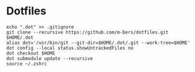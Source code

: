 # Dotfiles

    echo ".dot" >> .gitignore
    git clone --recursive https://github.com/m-bers/dotfiles.git $HOME/.dot
    alias dot='/usr/bin/git --git-dir=$HOME/.dot/.git --work-tree=$HOME'
    dot config --local status.showUntrackedFiles no
    dot checkout $HOME
    dot submodule update --recursive
    source ~/.zshrc
